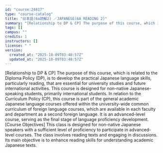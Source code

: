 ```yaml
---
id: "course:24817"
type: "course-catalog"
title: "日本語(6a読解2) ／JAPANESE(6A READING 2)"
summary: "[Relationship to DP & CP] The purpose of this course, which is related to the Diploma Policy (DP), is to develop the pra…"
tags: []
campus: ""
credits: 1
instructors: []
license: " "
version:
  created_at: "2025-10-09T03:48:57Z"
  updated_at: "2025-10-09T03:48:57Z"
---
```


[Relationship to DP & CP] The purpose of this course, which is related to the Diploma Policy (DP), is to develop the practical Japanese language skills, particularly reading, that are essential for university studies and future international activities. This course is designed for non-native Japanese-speaking students, primarily international students. In relation to the Curriculum Policy (CP), this course is part of the general academic Japanese language courses offered within the university-wide common curriculum of foreign language courses, which are available in each faculty and department as a second foreign language. It is an advanced-level course, serving as the final stage of language proficiency development. [Course Objectives] This class is designed for non-native Japanese speakers with a sufficient level of proficiency to participate in advanced-level courses. The class involves reading texts and engaging in discussions. Its main objective is to enhance reading skills for understanding academic Japanese texts.

